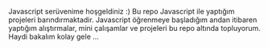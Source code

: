 Javascript serüvenime hoşgeldiniz :)
Bu repo Javascript ile yaptığım projeleri barındırmaktadir.
Javascript öğrenmeye başladığım andan itibaren yaptığım alıştırmalar, mini çalışamlar ve  projeleri bu repo altında topluyorum.
Haydi bakalım kolay gele ...
